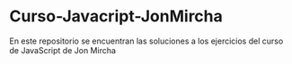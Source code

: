 # Curso-Javacript-JonMircha
En este repositorio se encuentran las soluciones a los ejercicios del curso de JavaScript de Jon Mircha
